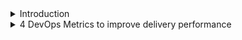 <details>
<summary>Introduction</summary>
<br>
  
  <img width="873" alt="image" src="https://user-images.githubusercontent.com/75510135/159166517-9d4d2c1a-bfd7-4dd9-a6a5-1cd2c0758231.png">
  
  <img width="427" alt="image" src="https://user-images.githubusercontent.com/75510135/159166796-6c6ec531-7e19-4089-aef3-31be3c860513.png">

  
  <img width="670" alt="image" src="https://user-images.githubusercontent.com/75510135/159166572-238461b4-0ae1-4ee1-b4a9-5517145287d9.png">
  <img width="946" alt="image" src="https://user-images.githubusercontent.com/75510135/159166674-2493a298-53eb-4d0c-bf18-1ec006f2e28e.png">

  
</details>

<details>
<summary>4 DevOps Metrics to improve delivery performance</summary>
<br>

  - Affinity
  
  <img width="979" alt="image" src="https://user-images.githubusercontent.com/75510135/159166918-dac7a30a-34ff-44bc-bfdd-7384cd14fe4a.png">

  <img width="976" alt="image" src="https://user-images.githubusercontent.com/75510135/159166941-c82616ce-eb5c-4056-9344-97ffc139a4ea.png">

  <img width="813" alt="image" src="https://user-images.githubusercontent.com/75510135/159167033-b2f8498d-15dd-4191-a76a-dcc4f754ee6b.png">

  <img width="803" alt="image" src="https://user-images.githubusercontent.com/75510135/159167052-8a56c951-4efc-4b99-b7f4-f05c62acbdc2.png">

  <img width="942" alt="image" src="https://user-images.githubusercontent.com/75510135/159167086-85de9ada-db61-43d4-87b7-c19031994af6.png">

  
</details>
